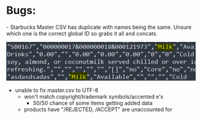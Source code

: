 <h1>Bugs: </h1>
- Starbucks Master CSV has duplicate with names being the same. Unsure which one is the correct global ID so grabs it all and concats.

![global](https://github.com/justinsoon/Starship/blob/Workflow/Images/global.png?raw=true)

- unable to fix master.csv to UTF-8
  - won't match copyright/trademark symbols/accented e's
    - 50/50 chance of some items getting added data
  - products have "/REJECTED, /ACCEPT" are unaccounted for